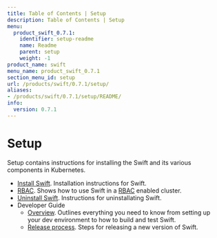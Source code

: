 ```yaml
---
title: Table of Contents | Setup
description: Table of Contents | Setup
menu:
  product_swift_0.7.1:
    identifier: setup-readme
    name: Readme
    parent: setup
    weight: -1
product_name: swift
menu_name: product_swift_0.7.1
section_menu_id: setup
url: /products/swift/0.7.1/setup/
aliases:
- /products/swift/0.7.1/setup/README/
info:
  version: 0.7.1
---
```


# Setup

Setup contains instructions for installing the Swift and its various components in Kubernetes.

- [Install Swift](/products/swift/0.7.1/setup/install). Installation instructions for Swift.
- [RBAC](/products/swift/0.7.1/setup/rbac). Shows how to use Swift in a [RBAC](https://kubernetes.io/docs/admin/authorization/rbac/) enabled cluster.
- [Uninstall Swift](/products/swift/0.7.1/setup/uninstall). Instructions for uninstallating Swift.
- Developer Guide
  - [Overview](/products/swift/0.7.1/setup/developer-guide/overview). Outlines everything you need to know from setting up your dev environment to how to build and test Swift.
  - [Release process](/products/swift/0.7.1/setup/developer-guide/release). Steps for releasing a new version of Swift.
